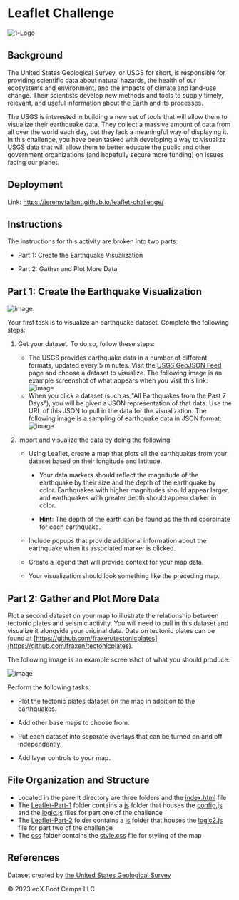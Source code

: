 # Leaflet Challenge

![1-Logo](https://user-images.githubusercontent.com/112406455/213352302-7e8b28e7-f59b-44a2-b791-8ba2b545095a.png)

## Background
The United States Geological Survey, or USGS for short, is responsible for providing scientific data about natural hazards, the health of our ecosystems and environment, and the impacts of climate and land-use change. Their scientists develop new methods and tools to supply timely, relevant, and useful information about the Earth and its processes.

The USGS is interested in building a new set of tools that will allow them to visualize their earthquake data. They collect a massive amount of data from all over the world each day, but they lack a meaningful way of displaying it. In this challenge, you have been tasked with developing a way to visualize USGS data that will allow them to better educate the public and other government organizations (and hopefully secure more funding) on issues facing our planet.

## Deployment
Link: https://jeremytallant.github.io/leaflet-challenge/

## Instructions
The instructions for this activity are broken into two parts:

* Part 1: Create the Earthquake Visualization

* Part 2: Gather and Plot More Data

## Part 1: Create the Earthquake Visualization

![image](https://user-images.githubusercontent.com/112406455/211964430-f40e7e53-51e9-4739-91d0-890cc084ac98.png)

Your first task is to visualize an earthquake dataset. Complete the following steps:

1. Get your dataset. To do so, follow these steps:

    * The USGS provides earthquake data in a number of different formats, updated every 5 minutes. Visit the [USGS GeoJSON Feed](https://earthquake.usgs.gov/earthquakes/feed/v1.0/geojson.php) page and choose a dataset to visualize. The following image is an example screenshot of what appears when you visit this link:
    ![image](https://user-images.githubusercontent.com/112406455/211963549-941d9a21-c3e8-49fa-8bf9-2920606e6633.png)
    * When you click a dataset (such as "All Earthquakes from the Past 7 Days"), you will be given a JSON representation of that data. Use the URL of this JSON to pull in the data for the visualization. The following image is a sampling of earthquake data in JSON format:
    ![image](https://user-images.githubusercontent.com/112406455/211963665-fd72e5c6-01f0-4636-bbd6-2934a6b3a6b8.png)
  
2. Import and visualize the data by doing the following:

    * Using Leaflet, create a map that plots all the earthquakes from your dataset based on their longitude and latitude.

        * Your data markers should reflect the magnitude of the earthquake by their size and the depth of the earthquake by color. Earthquakes with higher magnitudes should appear larger, and earthquakes with greater depth should appear darker in color.

        * **Hint**: The depth of the earth can be found as the third coordinate for each earthquake.
        
    * Include popups that provide additional information about the earthquake when its associated marker is clicked.

    * Create a legend that will provide context for your map data.

    * Your visualization should look something like the preceding map.

## Part 2: Gather and Plot More Data
Plot a second dataset on your map to illustrate the relationship between tectonic plates and seismic activity. You will need to pull in this dataset and visualize it alongside your original data. Data on tectonic plates can be found at [https://github.com/fraxen/tectonicplates](https://github.com/fraxen/tectonicplates).

The following image is an example screenshot of what you should produce:

![image](https://user-images.githubusercontent.com/112406455/211966598-580fa95d-a45a-4f66-ae53-78bd38957ad1.png)

Perform the following tasks:

  * Plot the tectonic plates dataset on the map in addition to the earthquakes.

  * Add other base maps to choose from.

  * Put each dataset into separate overlays that can be turned on and off independently.

  * Add layer controls to your map.
  
## File Organization and Structure
* Located in the parent directory are three folders and the [index.html](https://github.com/tallantj95/leaflet-challenge/blob/main/index.html) file
* The [Leaflet-Part-1](https://github.com/tallantj95/leaflet-challenge/tree/main/Leaflet-Part-1) folder contains a [js](https://github.com/tallantj95/leaflet-challenge/tree/main/Leaflet-Part-1/js) folder that houses the [config.js](https://github.com/tallantj95/leaflet-challenge/blob/main/Leaflet-Part-1/js/config.js) and the [logic.js](https://github.com/tallantj95/leaflet-challenge/blob/main/Leaflet-Part-1/js/logic.js) files for part one of the challenge
* The [Leaflet-Part-2](https://github.com/tallantj95/leaflet-challenge/tree/main/Leaflet-Part-2) folder contains a [js](https://github.com/tallantj95/leaflet-challenge/tree/main/Leaflet-Part-2/js) folder that houses the [logic2.js](https://github.com/tallantj95/leaflet-challenge/blob/main/Leaflet-Part-2/js/logic2.js) file for part two of the challenge
* The [css](https://github.com/tallantj95/leaflet-challenge/tree/main/css) folder contains the [style.css](https://github.com/tallantj95/leaflet-challenge/blob/main/css/style.css) file for styling of the map

## References
Dataset created by [the United States Geological Survey]()

© 2023 edX Boot Camps LLC
